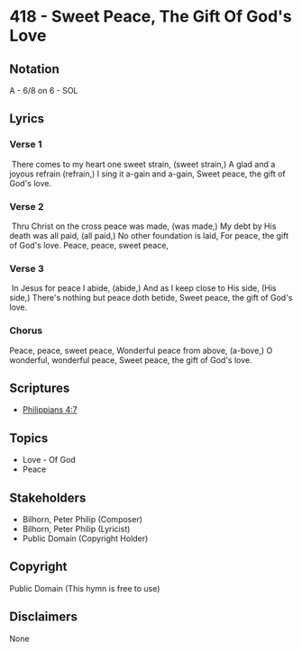 # 418 - Sweet Peace, The Gift Of God's Love

## Notation

A - 6/8 on 6 - SOL

## Lyrics

### Verse 1

 There comes to my heart one sweet strain, (sweet strain,) A glad and a joyous refrain (refrain,) I sing it a-gain and a-gain, Sweet peace, the gift of God's love.

### Verse 2

 Thru Christ on the cross peace was made, (was made,) My debt by His death was all paid, (all paid,) No other foundation is laid, For peace, the gift of God's love. Peace, peace, sweet peace,

### Verse 3

 In Jesus for peace I abide, (abide,) And as I keep close to His side, (His side,) There's nothing but peace doth betide, Sweet peace, the gift of God's love. 

### Chorus

Peace, peace, sweet peace, Wonderful peace from above, (a-bove,) O wonderful, wonderful peace, Sweet peace, the gift of God's love.


## Scriptures

- [Philippians 4:7](https://www.biblegateway.com/passage/?search=Philippians%204%3A7)

## Topics

- Love - Of God
- Peace

## Stakeholders

- Bilhorn, Peter Philip (Composer)
- Bilhorn, Peter Philip (Lyricist)
- Public Domain (Copyright Holder)

## Copyright

Public Domain
(This hymn is free to use)

## Disclaimers

None

